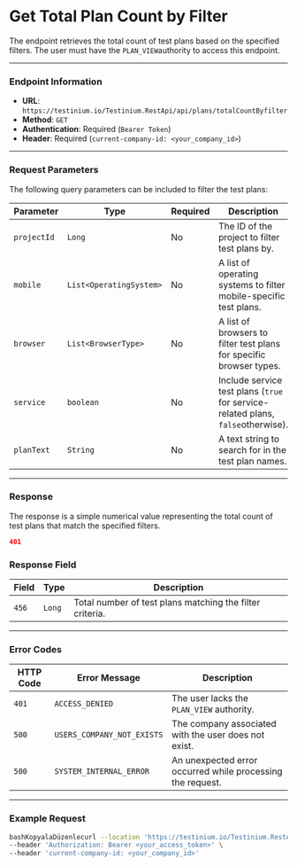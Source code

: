 # Get Total Plan Count by Filter

The endpoint retrieves the total count of test plans based on the specified filters. The user must have the `PLAN_VIEW`authority to access this endpoint.

***

### Endpoint Information

* **URL**: `https://testinium.io/Testinium.RestApi/api/plans/totalCountByfilter`
* **Method**: `GET`
* **Authentication**: Required (`Bearer Token`)
* **Header**: Required (`current-company-id: <your_company_id>`)

***

### Request Parameters

The following query parameters can be included to filter the test plans:

| Parameter   | Type                    | Required | Description                                                                      |
| ----------- | ----------------------- | -------- | -------------------------------------------------------------------------------- |
| `projectId` | `Long`                  | No       | The ID of the project to filter test plans by.                                   |
| `mobile`    | `List<OperatingSystem>` | No       | A list of operating systems to filter mobile-specific test plans.                |
| `browser`   | `List<BrowserType>`     | No       | A list of browsers to filter test plans for specific browser types.              |
| `service`   | `boolean`               | No       | Include service test plans (`true` for service-related plans, `false`otherwise). |
| `planText`  | `String`                | No       | A text string to search for in the test plan names.                              |

***

### Response

The response is a simple numerical value representing the total count of test plans that match the specified filters.

```json
401
```

### Response Field

| Field | Type   | Description                                              |
| ----- | ------ | -------------------------------------------------------- |
| `456` | `Long` | Total number of test plans matching the filter criteria. |

***

### Error Codes

| HTTP Code | Error Message              | Description                                                |
| --------- | -------------------------- | ---------------------------------------------------------- |
| `401`     | `ACCESS_DENIED`            | The user lacks the `PLAN_VIEW` authority.                  |
| `500`     | `USERS_COMPANY_NOT_EXISTS` | The company associated with the user does not exist.       |
| `500`     | `SYSTEM_INTERNAL_ERROR`    | An unexpected error occurred while processing the request. |

***

### Example Request

```bash
bashKopyalaDüzenlecurl --location 'https://testinium.io/Testinium.RestApi/api/plans/totalCountByfilter?projectId=1424&service=true&planText=deneme' \  
--header 'Authorization: Bearer <your_access_token>' \  
--header 'current-company-id: <your_company_id>'  
```
